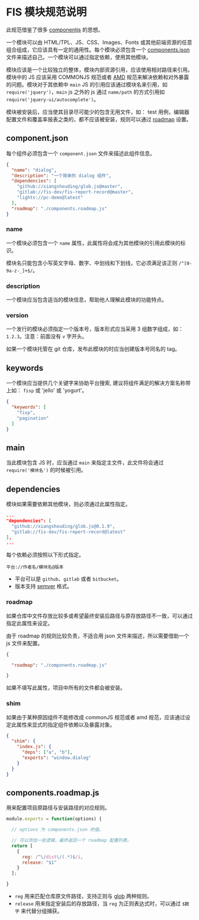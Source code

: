 FIS 模块规范说明
====

此规范借鉴了很多 [componentjs](https://github.com/componentjs/component) 的思想。

一个模块可以由 HTML/TPL、JS、CSS、Images、Fonts 或其他前端资源的任意组合组成，它应该具有一定的通用性。每个模块必须包含一个 [components.json](#componentjson) 文件来描述自己。一个模块可以通过指定依赖，使用其他模块。

模块应该是一个比较独立的整体，模块内部资源引用，应该使用相对路径来引用。模块中的 JS 应该采用 COMMONJS 规范或者 [AMD](https://github.com/amdjs/amdjs-api) 规范来解决依赖和对外暴露的问题。模块对于其依赖中 `main` JS 的引用应该通过模块名来引用，如 `require('jquery')`，`main` js 之外的 js 通过 `name/path` 的方式引用如 `require('jquery-ui/autocomplete')`。

模块被安装后，应当使其目录尽可能少的包含无用文件，如： test 用例，编辑器配置文件和覆盖率报表之类的，都不应该被安装，规则可以通过 [roadmap](#roadmap) 设置。

## component.json
每个组件必须包含一个 `component.json` 文件来描述此组件信息。

```json
{
  "name": "dialog",
  "description": "一个简单的 dialog 组件",
  "dependencies": [
    "github://xiangshouding/glob.js@master",
    "gitlab://fis-dev/fis-report-record@master",
    "lights://pc-demo@latest"
  ],
  "roadmap": "./components.roadmap.js"
}
```
### name

一个模块必须包含一个 `name` 属性，此属性将会成为其他模块的引用此模块的标识。

模块名只能包含小写英文字母、数字、中划线和下划线，它必须满足该正则 `/^[0-9a-z-_]+$/`。

### description

一个模块应当包含适当的模块信息，帮助他人理解此模块的功能特点。

### version

一个发行的模块必须指定一个版本号，版本形式应当采用 3 组数字组成，如：`1.2.3`。注意：前面没有 `v` 字开头。

如果一个模块托管在 git 仓库，发布此模块的时应当创建版本号同名的 tag。

## keywords

一个模块应当提供几个关键字来协助平台搜索, 建议将组件满足的解决方案名称带上如： `fisp` 或 'jello' 或 'yogurt'。

```json
{
  "keywords": [
    "fisp",
    "pagination"
  ]
}
```

## main

当此模块包含 JS 时，应当通过 `main` 来指定主文件，此文件将会通过 `require('模块名')` 的时候被引用。

## dependencies

模块如果需要依赖其他模块，则必须通过此属性指定。

```json
...
"dependencies": [
  "github://xiangshouding/glob.js@0.1.9",
  "gitlab://fis-dev/fis-report-record@latest"
],
...
```

每个依赖必须按照以下形式指定。

```
平台://作者名/模块名@版本
```

* 平台可以是 `github`、`gitlab` 或者 `bitbucket`。
* 版本支持 [semver](https://github.com/npm/node-semver) 格式。

### roadmap

如果仓库中文件存放比较多或希望最终安装后路径与原存放路径不一致，可以通过指定此属性来设定。

由于 roadmap 的规则比较负责，不适合用 json 文件来描述，所以需要借助一个 js 文件来配置。

```json
{

  "roadmap": "./components.roadmap.js"

}
```

如果不填写此属性，项目中所有的文件都会被安装。

### shim

如果由于某种原因组件不能修改成 commonJS 规范或者 amd 规范，应该通过设定此属性来显式的指定组件依赖以及暴露对象。

```json
{
  "shim": {
    "index.js": {
      "deps": ["a", "b"],
      "exports": "window.dialog"
    }
  }
}
```


## components.roadmap.js

用来配置项目原路径与安装路径的对应规则。


```javascript
module.exports = function(options) {

  // options 为 components.json 的值。

  // 可以添加一些逻辑，最终返回一个 roadmap 配置列表。
  return [
    {
      reg: /^\/dist\/(.*)$/i,
      release: "$1"
    }
  ];

}
```

* `reg` 用来匹配仓库原文件路径，支持正则与 [glob](https://github.com/isaacs/node-glob) 两种规则。
* `release` 用来指定安装后的存放路径，当 `reg` 为正则表达式时，可以通过 `$数字` 来代替分组捕获。